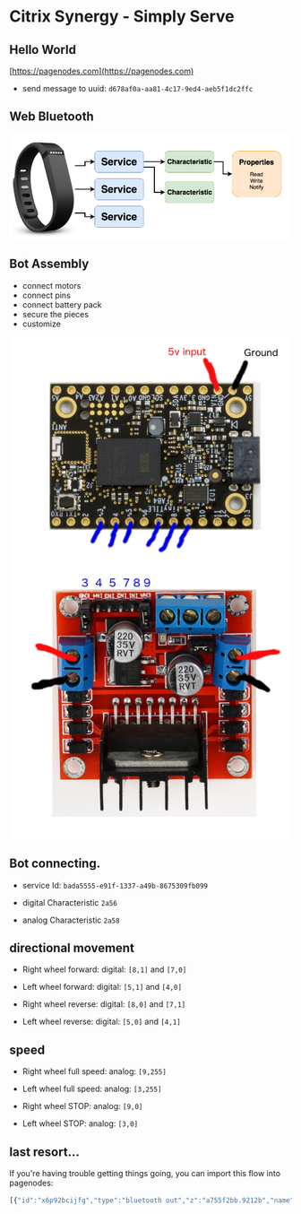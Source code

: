 # Citrix Synergy  - Simply Serve


## Hello World

[https://pagenodes.com](https://pagenodes.com)


* send message to uuid:
`d678af0a-aa81-4c17-9ed4-aeb5f1dc2ffc`


## Web Bluetooth

![screenshot](BLE_diagram.png)


## Bot Assembly
* connect motors
* connect pins
* connect battery pack
* secure the pieces
* customize

![screenshot](wiring.png)


## Bot connecting.

* service Id: `bada5555-e91f-1337-a49b-8675309fb099`

* digital Characteristic `2a56`

* analog Characteristic `2a58`


## directional movement

* Right wheel forward:
digital: `[8,1]` and `[7,0]`

* Left wheel forward:
digital: `[5,1]` and `[4,0]`


* Right wheel reverse:
digital: `[8,0]` and `[7,1]`

* Left wheel reverse:
digital: `[5,0]` and `[4,1]`


## speed

* Right wheel full speed:
analog: `[9,255]`

* Left wheel full speed:
analog: `[3,255]`


* Right wheel STOP:
analog: `[9,0]`

* Left wheel STOP:
analog: `[3,0]`


## last resort...

If you're having trouble getting things going, you can import this flow into pagenodes:

```javascript
[{"id":"x6p92bcijfg","type":"bluetooth out","z":"a755f2bb.9212b","name":"digital..","characteristicId":"2a56","bleServiceId":"bada5555-e91f-1337-a49b-8675309fb099","x":787,"y":108,"wires":[]},{"id":"TbiRghiJCPM","type":"bluetooth out","z":"a755f2bb.9212b","name":"analog..","characteristicId":"2a58","bleServiceId":"bada5555-e91f-1337-a49b-8675309fb099","x":673,"y":541,"wires":[]},{"id":"SqyjePHweJ8","type":"iot buttons","z":"a755f2bb.9212b","x":88,"y":81,"wires":[["hes-x-slZ6M"]]},{"id":"hes-x-slZ6M","type":"switch","z":"a755f2bb.9212b","name":"","property":"payload","propertyType":"msg","rules":[{"t":"eq","v":"3","vt":"num"},{"t":"eq","v":"4","vt":"num"},{"t":"eq","v":"2","vt":"num"},{"t":"eq","v":"6","vt":"num"},{"t":"eq","v":"5","vt":"num"},{"t":"eq","v":"7","vt":"num"},{"t":"eq","v":"8","vt":"num"}],"checkall":"true","outputs":7,"x":115,"y":235,"wires":[["nzbjd6fbVq8","6P3wqYuj5OE","F7tuXNHq8MM","BaQfra5Ywec"],["YSIsHQIMedc","lp0cAs5p9vg","ydjN1Tz6pls","cs7jTZsLzTU"],["nzbjd6fbVq8","6P3wqYuj5OE","ydjN1Tz6pls","cs7jTZsLzTU"],["F7tuXNHq8MM","BaQfra5Ywec","YSIsHQIMedc","lp0cAs5p9vg"],["NWN0VETOu2A","4Am4kkku1dA"],["NrCF6f_PRdk","MTWnzLkw04c"],["ZcZ7Y6RkQ34","HfipJnpWhRs"]]},{"id":"NWN0VETOu2A","type":"change","z":"a755f2bb.9212b","name":"stop left","rules":[{"t":"set","p":"payload","pt":"msg","to":"[3,0]","tot":"json"}],"action":"","property":"","from":"","to":"","reg":false,"x":260,"y":466,"wires":[["TbiRghiJCPM"]]},{"id":"4Am4kkku1dA","type":"change","z":"a755f2bb.9212b","name":"stop right","rules":[{"t":"set","p":"payload","pt":"msg","to":"[9,0]","tot":"json"}],"action":"","property":"","from":"","to":"","reg":false,"x":297,"y":432,"wires":[["TbiRghiJCPM"]]},{"id":"MTWnzLkw04c","type":"change","z":"a755f2bb.9212b","name":"med left","rules":[{"t":"set","p":"payload","pt":"msg","to":"[3,127]","tot":"json"}],"action":"","property":"","from":"","to":"","reg":false,"x":223,"y":546,"wires":[["TbiRghiJCPM"]]},{"id":"NrCF6f_PRdk","type":"change","z":"a755f2bb.9212b","name":"med right","rules":[{"t":"set","p":"payload","pt":"msg","to":"[9,127]","tot":"json"}],"action":"","property":"","from":"","to":"","reg":false,"x":242,"y":510,"wires":[["TbiRghiJCPM"]]},{"id":"ZcZ7Y6RkQ34","type":"change","z":"a755f2bb.9212b","name":"high left","rules":[{"t":"set","p":"payload","pt":"msg","to":"[3,255]","tot":"json"}],"action":"","property":"","from":"","to":"","reg":false,"x":203,"y":626,"wires":[["TbiRghiJCPM"]]},{"id":"HfipJnpWhRs","type":"change","z":"a755f2bb.9212b","name":"high right","rules":[{"t":"set","p":"payload","pt":"msg","to":"[9,255]","tot":"json"}],"action":"","property":"","from":"","to":"","reg":false,"x":200,"y":589,"wires":[["TbiRghiJCPM"]]},{"id":"6P3wqYuj5OE","type":"change","z":"a755f2bb.9212b","name":"forward right 2","rules":[{"t":"set","p":"payload","pt":"msg","to":"[7,0]","tot":"json"}],"action":"","property":"","from":"","to":"","reg":false,"x":428,"y":65,"wires":[["x6p92bcijfg"]]},{"id":"nzbjd6fbVq8","type":"change","z":"a755f2bb.9212b","name":"forward right 1","rules":[{"t":"set","p":"payload","pt":"msg","to":"[8,1]","tot":"json"}],"action":"","property":"","from":"","to":"","reg":false,"x":426,"y":29,"wires":[["x6p92bcijfg"]]},{"id":"BaQfra5Ywec","type":"change","z":"a755f2bb.9212b","name":"forward left 2","rules":[{"t":"set","p":"payload","pt":"msg","to":"[4,0]","tot":"json"}],"action":"","property":"","from":"","to":"","reg":false,"x":428,"y":146,"wires":[["x6p92bcijfg"]]},{"id":"F7tuXNHq8MM","type":"change","z":"a755f2bb.9212b","name":"forward left 1","rules":[{"t":"set","p":"payload","pt":"msg","to":"[5,1]","tot":"json"}],"action":"","property":"","from":"","to":"","reg":false,"x":424,"y":112,"wires":[["x6p92bcijfg"]]},{"id":"lp0cAs5p9vg","type":"change","z":"a755f2bb.9212b","name":"reverse right 2","rules":[{"t":"set","p":"payload","pt":"msg","to":"[7,1]","tot":"json"}],"action":"","property":"","from":"","to":"","reg":false,"x":483,"y":280,"wires":[["x6p92bcijfg"]]},{"id":"YSIsHQIMedc","type":"change","z":"a755f2bb.9212b","name":"reverse right 1","rules":[{"t":"set","p":"payload","pt":"msg","to":"[8,0]","tot":"json"}],"action":"","property":"","from":"","to":"","reg":false,"x":481,"y":244,"wires":[["x6p92bcijfg"]]},{"id":"cs7jTZsLzTU","type":"change","z":"a755f2bb.9212b","name":"reverse left 2","rules":[{"t":"set","p":"payload","pt":"msg","to":"[4,1]","tot":"json"}],"action":"","property":"","from":"","to":"","reg":false,"x":483,"y":361,"wires":[["x6p92bcijfg"]]},{"id":"ydjN1Tz6pls","type":"change","z":"a755f2bb.9212b","name":"reverse left 1","rules":[{"t":"set","p":"payload","pt":"msg","to":"[5,0]","tot":"json"}],"action":"","property":"","from":"","to":"","reg":false,"x":479,"y":327,"wires":[["x6p92bcijfg"]]}]
```
